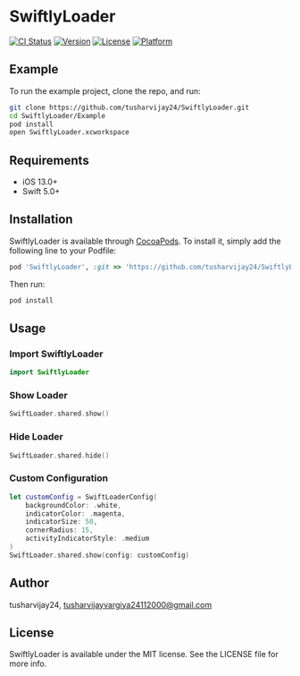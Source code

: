 # SwiftlyLoader

[![CI Status](https://img.shields.io/travis/tusharvijay24/SwiftlyLoader.svg?style=flat)](https://travis-ci.org/tusharvijay24/SwiftlyLoader)
[![Version](https://img.shields.io/cocoapods/v/SwiftlyLoader.svg?style=flat)](https://cocoapods.org/pods/SwiftlyLoader)
[![License](https://img.shields.io/cocoapods/l/SwiftlyLoader.svg?style=flat)](https://cocoapods.org/pods/SwiftlyLoader)
[![Platform](https://img.shields.io/cocoapods/p/SwiftlyLoader.svg?style=flat)](https://cocoapods.org/pods/SwiftlyLoader)

## Example

To run the example project, clone the repo, and run:

```sh
git clone https://github.com/tusharvijay24/SwiftlyLoader.git
cd SwiftlyLoader/Example
pod install
open SwiftlyLoader.xcworkspace
```

## Requirements
- iOS 13.0+
- Swift 5.0+

## Installation

SwiftlyLoader is available through [CocoaPods](https://cocoapods.org). To install
it, simply add the following line to your Podfile:

```ruby
pod 'SwiftlyLoader', :git => 'https://github.com/tusharvijay24/SwiftlyLoader.git'
```

Then run:
```sh
pod install
```

## Usage

### Import SwiftlyLoader
```swift
import SwiftlyLoader
```

### Show Loader
```swift
SwiftLoader.shared.show()
```

### Hide Loader
```swift
SwiftLoader.shared.hide()
```

### Custom Configuration
```swift
let customConfig = SwiftLoaderConfig(
    backgroundColor: .white,
    indicatorColor: .magenta,
    indicatorSize: 50,
    cornerRadius: 15,
    activityIndicatorStyle: .medium
)
SwiftLoader.shared.show(config: customConfig)
```

## Author

tusharvijay24, tusharvijayvargiya24112000@gmail.com

## License

SwiftlyLoader is available under the MIT license. See the LICENSE file for more info.
